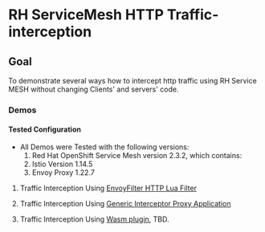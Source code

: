 # RH ServiceMesh HTTP Traffic-interception

## Goal
 To demonstrate several ways how to intercept http traffic using RH Service MESH without changing Clients' and servers' code.



### Demos

#### Tested Configuration
* All Demos were Tested with the following versions:
  1. Red Hat OpenShift Service Mesh version 2.3.2, which contains:
  2. Istio Version 1.14.5
  3. Envoy Proxy 1.22.7
  

1. Traffic Interception Using [EnvoyFilter HTTP Lua Filter](istio/using-http-lua-filter/README.md)
2. Traffic Interception Using [Generic Interceptor Proxy Application](istio/using-ambassador-container-app/README.md)

3. Traffic Interception Using [Wasm plugin](https://istio.io/latest/docs/reference/config/proxy_extensions/wasm-plugin/), TBD.
